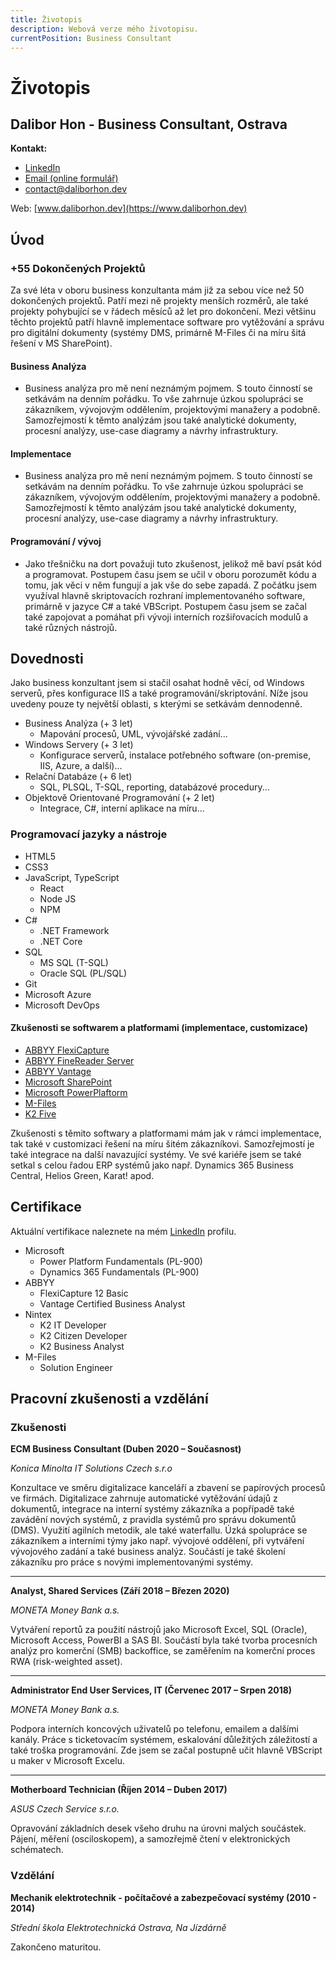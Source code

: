 ```yaml
---
title: Životopis
description: Webová verze mého životopisu.
currentPosition: Business Consultant
---
```


# Životopis

## Dalibor Hon - Business Consultant, Ostrava

**Kontakt:**

- [LinkedIn](https://www.linkedin.com/in/dalibor-hon/)
- [Email (online formulář)](https://www.daliborhon.dev/cs/about/#contact)
- [contact@daliborhon.dev](mailto:contact@daliborhon.dev)

Web: [www.daliborhon.dev](https://www.daliborhon.dev)

## Úvod

### +55 Dokončených Projektů

Za své léta v oboru business konzultanta mám již za sebou více než 50 dokončených projektů. Patří mezi ně projekty menších rozměrů, ale také projekty pohybující se v řádech měsíců až let pro dokončení.
Mezi většinu těchto projektů patří hlavně implementace software pro vytěžování a správu pro digitální dokumenty (systémy DMS, primárně M-Files či na míru šitá řešení v MS SharePoint).

#### Business Analýza

- Business analýza pro mě není neznámým pojmem. S touto činností se setkávám na denním pořádku. To vše zahrnuje úzkou spolupráci se zákazníkem, vývojovým oddělením, projektovými manažery a podobně.
  Samozřejmostí k těmto analýzám jsou také analytické dokumenty, procesní analýzy, use-case diagramy a návrhy infrastruktury.

#### Implementace

- Business analýza pro mě není neznámým pojmem. S touto činností se setkávám na denním pořádku.
  To vše zahrnuje úzkou spolupráci se zákazníkem, vývojovým oddělením, projektovými manažery a podobně.
  Samozřejmostí k těmto analýzám jsou také analytické dokumenty, procesní analýzy, use-case diagramy a návrhy infrastruktury.

#### Programování / vývoj

- Jako třešničku na dort považuji tuto zkušenost, jelikož mě baví psát kód a programovat. Postupem času jsem se učil v oboru porozumět kódu a tomu, jak věci v něm fungují a jak vše do sebe zapadá.
  Z počátku jsem využíval hlavně skriptovacích rozhraní implementovaného software, primárně v jazyce C# a také VBScript.
  Postupem času jsem se začal také zapojovat a pomáhat při vývoji interních rozšiřovacích modulů a také různých nástrojů.

## Dovednosti

Jako business konzultant jsem si stačil osahat hodně věcí, od Windows serverů, přes konfigurace IIS a také programování/skriptování.
Níže jsou uvedeny pouze ty největší oblasti, s kterými se setkávám dennodenně.

- Business Analýza (+ 3 let)
  - Mapování procesů, UML, vývojářské zadání...
- Windows Servery (+ 3 let)
  - Konfigurace serverů, instalace potřebného software (on-premise, IIS, Azure, a další)...
- Relační Databáze (+ 6 let)
  - SQL, PLSQL, T-SQL, reporting, databázové procedury...
- Objektově Orientované Programování (+ 2 let)
  - Integrace, C#, interní aplikace na míru...

### Programovací jazyky a nástroje

- HTML5
- CSS3
- JavaScript, TypeScript
  - React
  - Node JS
  - NPM
- C#
  - .NET Framework
  - .NET Core
- SQL
  - MS SQL (T-SQL)
  - Oracle SQL (PL/SQL)
- Git
- Microsoft Azure
- Microsoft DevOps

#### Zkušenosti se softwarem a platformami (implementace, customizace)

- [ABBYY FlexiCapture](https://www.abbyy.com/flexicapture/)
- [ABBYY FineReader Server](https://www.abbyy.com/finereader-server/)
- [ABBYY Vantage](https://www.abbyy.com/vantage/)
- [Microsoft SharePoint](https://www.microsoft.com/cs-cz/microsoft-365/sharepoint/collaboration)
- [Microsoft PowerPlaftorm](https://powerplatform.microsoft.com/en-us/)
- [M-Files](https://www.m-files.com/)
- [K2 Five](https://www.nintex.com/process-automation/k2-software/)

Zkušenosti s těmito softwary a platformami mám jak v rámci implementace, tak také v customizaci řešení na míru šitém zákazníkovi.
Samozřejmostí je také integrace na další navazující systémy. Ve své kariéře jsem se také setkal s celou řadou ERP systémů jako např. Dynamics 365 Business Central, Helios Green, Karat! apod.

## Certifikace

Aktuální vertifikace naleznete na mém [LinkedIn](https://www.linkedin.com/in/dalibor-hon/details/certifications/) profilu.

- Microsoft
  - Power Platform Fundamentals (PL-900)
  - Dynamics 365 Fundamentals (PL-900)
- ABBYY
  - FlexiCapture 12 Basic
  - Vantage Certified Business Analyst
- Nintex
  - K2 IT Developer
  - K2 Citizen Developer
  - K2 Business Analyst
- M-Files
  - Solution Engineer

## Pracovní zkušenosti a vzdělání

### Zkušenosti

**ECM Business Consultant (Duben 2020 – Současnost)**

_Konica Minolta IT Solutions Czech s.r.o_

Konzultace ve směru digitalizace kanceláří a zbavení se papírových procesů ve firmách. Digitalizace zahrnuje automatické vytěžování údajů z dokumentů, integrace na interní systémy zákazníka a popřípadě také zavádění nových systémů, z pravidla systémů pro správu dokumentů (DMS). Využití agilních metodik, ale také waterfallu. Úzká spolupráce se zákazníkem a interními týmy jako např. vývojové oddělení, při vytváření vývojového zadání a také business analýz. Součástí je také školení zákazníku pro práce s novými implementovanými systémy.

---

**Analyst, Shared Services (Září 2018 – Březen 2020)**

_MONETA Money Bank a.s._

Vytváření reportů za použití nástrojů jako Microsoft Excel, SQL (Oracle), Microsoft Access, PowerBI a SAS BI. Součástí byla také tvorba procesních analýz pro komerční (SMB) backoffice, se zaměřením na komerční proces RWA (risk-weighted asset).

---

**Administrator End User Services, IT (Červenec 2017 – Srpen 2018)**

_MONETA Money Bank a.s._

Podpora interních koncových uživatelů po telefonu, emailem a dalšími kanály. Práce s ticketovacím systémem, eskalování důležitých záležitostí a také troška programování. Zde jsem se začal postupně učit hlavně VBScript u maker v Microsoft Excelu.

---

**Motherboard Technician (Říjen 2014 – Duben 2017)**

_ASUS Czech Service s.r.o._

Opravování základních desek všeho druhu na úrovni malých součástek. Pájení, měření (osciloskopem), a samozřejmě čtení v elektronických schématech.

### Vzdělání

**Mechanik elektrotechnik - počítačové a zabezpečovací systémy (2010 - 2014)**

_Střední škola Elektrotechnická Ostrava, Na Jízdárně_

Zakončeno maturitou.

